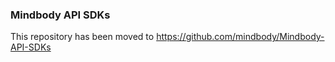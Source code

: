### Mindbody API SDKs
This repository has been moved to https://github.com/mindbody/Mindbody-API-SDKs
